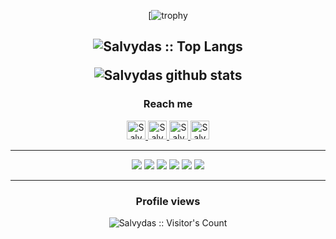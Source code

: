 <div align=center>

[![trophy](https://github-profile-trophy.vercel.app/?username=ss-o&theme=darkhub)
  
<img src="https://github-readme-stats.vercel.app/api/top-langs/?username=ss-o&langs_count=10&theme=tokyonight&layout=compact" alt="Salvydas :: Top Langs" /></p>
![Salvydas github stats](https://github-readme-stats.vercel.app/api?username=ss-o&show_icons=true&title_color=fff&icon_color=79ff97&text_color=9f9f9f&bg_color=151515)  
  ---
  
### Reach me

<a href="https://dev.to/sso">
    <img src="https://d2fltix0v2e0sb.cloudfront.net/dev-badge.svg" alt="Salvydas Lukosius DEV Profile" height="30" width="30">
  </a>
  
  <a href="https://www.linkedin.com/in/digital-clouds/">
    <img src="https://www.vectorlogo.zone/logos/linkedin/linkedin-icon.svg" alt="Salvydas Lukosius LinkedIn Profile" height="30" width="30">
  </a>

  <a href="https://stackoverflow.com/users/13893752/salvydas-lukosius?tab=profile">
    <img src="https://www.vectorlogo.zone/logos/stackoverflow/stackoverflow-icon.svg" alt="Salvydas Lukosius Stack Overflow Profile" height="30" width="30">
  </a>
  
  <a href="https://gitlab.com/ss-o">
    <img src="https://www.vectorlogo.zone/logos/gitlab/gitlab-icon.svg" alt="Salvydas Lukosius GitLab Profile" height="30" width="30">
  </a>

---

   <img src="https://img.shields.io/badge/html5%20-%23e34f26.svg?&style=for-the-badge&logo=html5&logoColor=white" />
   <img src="https://img.shields.io/badge/node.js%20-%23339933.svg?&style=for-the-badge&logo=node.js&logoColor=white" />
   <img src="https://img.shields.io/badge/Docker%20-%23e34f26.svg?&style=for-the-badge&logo=docker&logoColor=white" />
   <img src="https://img.shields.io/badge/python%20-%23339933.svg?&style=for-the-badge&logo=python&logoColor=white" />
   <img src="https://img.shields.io/badge/Linux%20-%23e34f26.svg?&style=for-the-badge&logo=linux&logoColor=white" />
   <img src="https://img.shields.io/badge/java%20-%23339933.svg?&style=for-the-badge&logo=java&logoColor=white" />

---

### Profile views

<div align=center>
<img src="https://profile-counter.glitch.me/{ss-o}/count.svg" alt="Salvydas :: Visitor's Count" />

</div>
